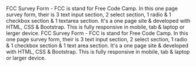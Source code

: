 FCC Survey Form - FCC is stand for Free Code Camp. In this one page survey form, their is 3 text input section, 2 select section, 1 radio & 1 checkbox section & 1 textarea section. It's a one page site & developed with HTML, CSS & Bootstrap. This is fully responsive in mobile, tab & laptop or lerger device. 
FCC Survey Form - FCC is stand for Free Code Camp. In this one page survey form, their is 3 text input section, 2 select section, 1 radio & 1 checkbox section & 1 text area section. It's a one page site & developed with HTML, CSS & Bootstrap. This is fully responsive in mobile, tab & laptop or larger device.
